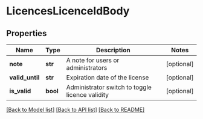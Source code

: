 # LicencesLicenceIdBody

## Properties
Name | Type | Description | Notes
------------ | ------------- | ------------- | -------------
**note** | **str** | A note for users or administrators | [optional] 
**valid_until** | **str** | Expiration date of the license | [optional] 
**is_valid** | **bool** | Administrator switch to toggle licence validity | [optional] 

[[Back to Model list]](../README.md#documentation-for-models) [[Back to API list]](../README.md#documentation-for-api-endpoints) [[Back to README]](../README.md)

